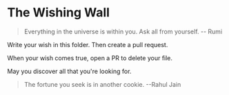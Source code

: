 # The Wishing Wall

> Everything in the universe is within you. Ask all from yourself.
> -- Rumi

Write your wish in this folder. Then create a pull request.

When your wish comes true, open a PR to delete your file.

May you discover all that you're looking for.

> The fortune you seek is in another cookie. --Rahul Jain
